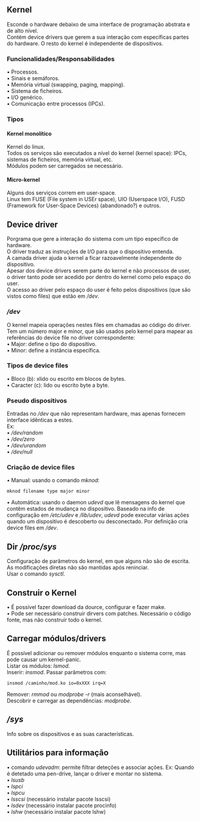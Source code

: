 ## Kernel
Esconde o hardware debaixo de uma interface de programação abstrata e de alto nível.
<br />
Contém device drivers que gerem a sua interação com específicas partes do hardware. O resto do kernel é independente de dispositivos.

### Funcionalidades/Responsabilidades
• Processos. <br />
• Sinais e semáforos. <br />
• Memória virtual (swapping, paging, mapping). <br />
• Sistema de ficheiros. <br />
• I/O genérico. <br />
• Comunicação entre processos (IPCs).

### Tipos
#### Kernel monolítico
Kernel do linux.
<br />
Todos os serviços são executados a nível do kernel (kernel space): IPCs, sistemas de ficheiros, memória virtual, etc. 
<br />
Módulos podem ser carregados se necessário.

#### Micro-kernel
Alguns dos serviços correm em user-space.
<br />
Linux tem FUSE (File system in USEr space), UIO (Userspace I/O), FUSD (Framework for User-Space Devices) (abandonado?) e outros.

## Device driver
Porgrama que gere a interação do sistema com um tipo específico de hardware.
<br />
O driver traduz as instruções de I/O para que o dispositivo entenda.
<br />
A camada driver ajuda o kernel a ficar razoavelmente independente do dispositivo.
<br />
Apesar dos device drivers serem parte do kernel e não processos de user, o driver tanto pode ser acedido por dentro do kernel como pelo espaço do user.
<br />
O acesso ao driver pelo espaço do user é feito pelos dispositivos (que são vistos como files) que estão em */dev*.

### */dev*
O kernel mapeia operações nestes files em chamadas ao código do driver.
<br />
Tem um número major e minor, que são usados pelo kernel para mapear as referências do device file no driver correspondente: <br />
• Major: define o tipo do dispositivo. <br />
• Minor: define a instância específica.

### Tipos de device files
• Bloco (b): xlido ou escrito em blocos de bytes. <br />
• Caracter (c): lido ou escrito byte a byte.

### Pseudo dispositivos
Entradas no */dev* que não representam hardware, mas apenas fornecem interface idênticas a estes. <br />
Ex: <br />
• */dev/random* <br />
• */dev/zero* <br />
• */dev/urandom* <br />
• */dev/null*

### Criação de device files
• Manual: usando o comando *mknod*:

    mknod filename type major minor

• Automática: usando o daemon *udevd* que lê mensagens do kernel que contêm estados de  mudança no dispositivo. Baseado na info de configuração em */etc/udev* e */lib/udev*, *udevd* pode executar várias ações quando um dispositivo é descoberto ou desconectado. Por definição cria device files em */dev*.

## Dir */proc/sys*
Configuração de parâmetros do kernel, em que alguns não são de escrita.
<br />
As modificações diretas não são mantidas após reninciar.
<br />
Usar o comando *sysctl*.

## Construir o Kernel
• É possível fazer download da dource, configurar e fazer make.
<br />
• Pode ser necessário construir dirvers com patches. Necessário o código fonte, mas não construir todo o kernel.

## Carregar módulos/drivers
É possível adicionar ou remover módulos enquanto o sistema corre, mas pode causar um kernel-panic.
<br />
Listar os módulos: *lsmod*.
<br />
Inserir: *insmod*. Passar parâmetros com:

    insmod /caminho/mod.ko io=0xXXX irq=X

Remover: *rmmod* ou *modprobe -r* (mais aconselhável).
<br />
Descobrir e carregar as dependências: *modprobe*.

## */sys*
Info sobre os dispositivos e as suas características.

## Utilitários para informação
• comando *udevadm*: permite filtrar deteções e associar ações. Ex: Quando é detetado uma pen-drive, lançar o driver e montar no sistema. <br />
• *lsusb* <br />
• *lspci* <br />
• *lspcu* <br />
• *lsscsi* (necessário instalar pacote lsscsi) <br />
• *lsdev* (necessário instalar pacote procinfo) <br />
• *lshw* (necessário instalar pacote lshw)
